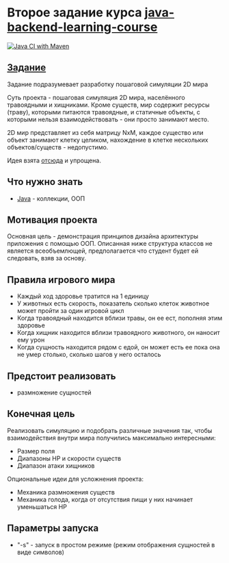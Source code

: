 # Второе задание курса [java-backend-learning-course](https://zhukovsd.github.io/java-backend-learning-course/)

[![Java CI with Maven](https://github.com/farneser/life-simulation/actions/workflows/maven.yml/badge.svg)](https://github.com/farneser/life-simulation/actions/workflows/maven.yml)

## [Задание](https://zhukovsd.github.io/java-backend-learning-course/Projects/Simulation/)

Задание подразумевает разработку пошаговой симуляции 2D мира

Суть проекта - пошаговая симуляция 2D мира, населённого травоядными и хищниками. Кроме существ, мир содержит ресурсы (траву), которыми питаются травоядные, и статичные объекты, с которыми нельзя взаимодействовать - они просто занимают место.

2D мир представляет из себя матрицу NxM, каждое существо или объект занимают клетку целиком, нахождение в клетке нескольких объектов/существ - недопустимо.

Идея взята [отсюда](https://www.youtube.com/watch?v=SfEZSyvbj2w) и упрощена.

## Что нужно знать

- [Java](https://zhukovsd.github.io/java-backend-learning-course/Technologies/Java/) - коллекции, ООП

## Мотивация проекта

Основная цель - демонстрация принципов дизайна архитектуры приложения с помощью ООП. Описанная ниже структура классов не является всеобъемлющей, предполагается что студент будет ей следовать, взяв за основу.

## Правила игрового мира

- Каждый ход здоровье тратится на 1 единицу
- У животных есть скорость, показатель сколько клеток животное может пройти за один игровой цикл
- Когда травоядный находится вблизи травы, он ее ест, пополняя этим здоровье
- Когда хищник находится вблизи травоядного животного, он наносит ему урон
- Когда сущность находится рядом с едой, он может есть ее пока она не умер столько, сколько шагов у него осталось

## Предстоит реализовать

- размножение сущностей

## Конечная цель

Реализовать симуляцию и подобрать различные значения так, чтобы взаимодействия внутри мира получились максимально интересными:

- Размер поля
- Диапазоны HP и скорости существ
- Диапазон атаки хищников

Опциональные идеи для усложнения проекта:

- Механика размножения существ
- Механика голода, когда от отсутствия пищи у них начинает уменьшаться HP

## Параметры запуска

- "-s" - запуск в простом режиме (режим отображения сущностей в виде символов)
